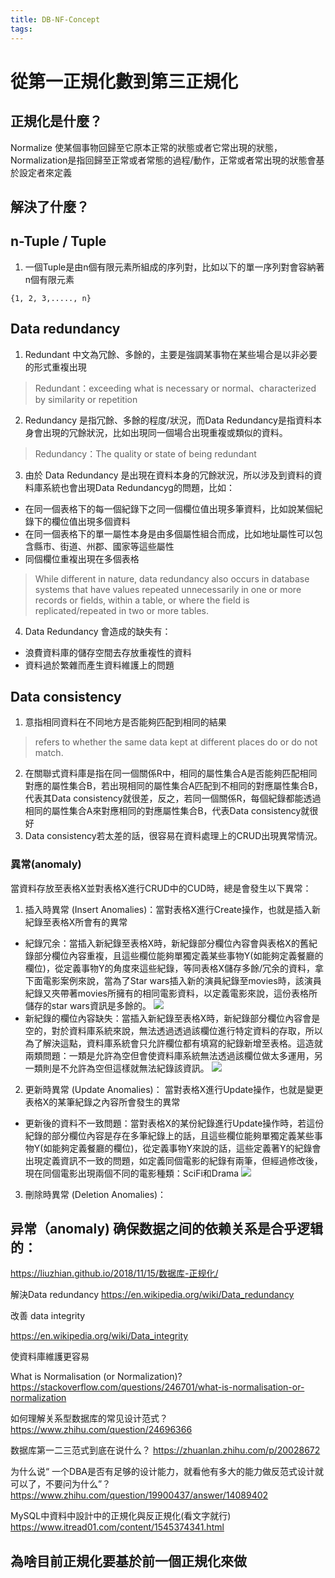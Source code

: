 ```yaml
---
title: DB-NF-Concept
tags:
---
```


# 從第一正規化數到第三正規化

## 正規化是什麼？
Normalize 使某個事物回歸至它原本正常的狀態或者它常出現的狀態，Normalization是指回歸至正常或者常態的過程/動作，正常或者常出現的狀態會基於設定者來定義

## 解決了什麼？

## n-Tuple / Tuple 
1. 一個Tuple是由n個有限元素所組成的序列對，比如以下的單一序列對會容納著n個有限元素
```
{1, 2, 3,....., n}
```


## Data redundancy 
1. Redundant 中文為冗餘、多餘的，主要是強調某事物在某些場合是以非必要的形式重複出現
> Redundant：exceeding what is necessary or normal、characterized by similarity or repetition
2. Redundancy 是指冗餘、多餘的程度/狀況，而Data Redundancy是指資料本身會出現的冗餘狀況，比如出現同一個場合出現重複或類似的資料。
> Redundancy：The quality or state of being redundant
3. 由於 Data Redundancy 是出現在資料本身的冗餘狀況，所以涉及到資料的資料庫系統也會出現Data Redundancyg的問題，比如：
  - 在同一個表格下的每一個紀錄下之同一個欄位值出現多筆資料，比如說某個紀錄下的欄位值出現多個資料
  - 在同一個表格下的單一屬性本身是由多個屬性組合而成，比如地址屬性可以包含縣市、街道、州郡、國家等這些屬性
  - 同個欄位重複出現在多個表格
> While different in nature, data redundancy also occurs in database systems that have values repeated unnecessarily in one or more records or fields, within a table, or where the field is replicated/repeated in two or more tables. 
4. Data Redundancy 會造成的缺失有：
  - 浪費資料庫的儲存空間去存放重複性的資料
  - 資料過於繁雜而產生資料維護上的問題

## Data consistency
1. 意指相同資料在不同地方是否能夠匹配到相同的結果
>  refers to whether the same data kept at different places do or do not match.
2. 在關聯式資料庫是指在同一個關係R中，相同的屬性集合A是否能夠匹配相同對應的屬性集合B，若出現相同的屬性集合A匹配到不相同的對應屬性集合B，代表其Data consistency就很差，反之，若同一個關係R，每個紀錄都能透過相同的屬性集合A來對應相同的對應屬性集合B，代表Data consistency就很好
3. Data consistency若太差的話，很容易在資料處理上的CRUD出現異常情況。

### 異常(anomaly)
當資料存放至表格X並對表格X進行CRUD中的CUD時，總是會發生以下異常：
1. 插入時異常 (Insert Anomalies)：當對表格X進行Create操作，也就是插入新紀錄至表格X所會有的異常
  - 紀錄冗余：當插入新紀錄至表格X時，新紀錄部分欄位內容會與表格X的舊紀錄部分欄位內容重複，且這些欄位能夠單獨定義某些事物Y(如能夠定義餐廳的欄位)，從定義事物Y的角度來這些紀錄，等同表格X儲存多餘/冗余的資料，拿下面電影案例來說，當為了Star wars插入新的演員紀錄至movies時，該演員紀錄又夾帶著movies所擁有的相同電影資料，以定義電影來說，這份表格所儲存的star wars資訊是多餘的。
  ![](https://res.cloudinary.com/dqfxgtyoi/image/upload/v1648979225/blog/database/NF/insert-anomaly-example1_odbotx.png)
  - 新紀錄的欄位內容缺失：當插入新紀錄至表格X時，新紀錄部分欄位內容會是空的，對於資料庫系統來說，無法透過透過該欄位進行特定資料的存取，所以為了解決這點，資料庫系統會只允許欄位都有填寫的紀錄新增至表格。這造就兩類問題：一類是允許為空但會使資料庫系統無法透過該欄位做太多運用，另一類則是不允許為空但這樣就無法紀錄該資訊。
  ![](https://res.cloudinary.com/dqfxgtyoi/image/upload/v1648979225/blog/database/NF/insert-anomaly-example2_dti3qp.png)

2. 更新時異常 (Update Anomalies)： 當對表格X進行Update操作，也就是變更表格X的某筆紀錄之內容所會發生的異常
  - 更新後的資料不一致問題：當對表格X的某份紀錄進行Update操作時，若這份紀錄的部分欄位內容是存在多筆紀錄上的話，且這些欄位能夠單獨定義某些事物Y(如能夠定義餐廳的欄位)，從定義事物Y來說的話，這些定義著Y的紀錄會出現定義資訊不一致的問題，如定義同個電影的紀錄有兩筆，但經過修改後，現在同個電影出現兩個不同的電影種類：SciFi和Drama
  ![](https://res.cloudinary.com/dqfxgtyoi/image/upload/v1648980582/blog/database/NF/update-anomaly-example1_azdu1t.png)
3. 刪除時異常 (Deletion Anomalies)：



异常（anomaly)
确保数据之间的依赖关系是合乎逻辑的：
  - 
https://liuzhian.github.io/2018/11/15/数据库-正规化/


解決Data redundancy
https://en.wikipedia.org/wiki/Data_redundancy
 
改善 data integrity

https://en.wikipedia.org/wiki/Data_integrity

使資料庫維護更容易




What is Normalisation (or Normalization)?
https://stackoverflow.com/questions/246701/what-is-normalisation-or-normalization


如何理解关系型数据库的常见设计范式？
https://www.zhihu.com/question/24696366


数据库第一二三范式到底在说什么？
https://zhuanlan.zhihu.com/p/20028672

为什么说“ 一个DBA是否有足够的设计能力，就看他有多大的能力做反范式设计就可以了，不要问为什么”？
https://www.zhihu.com/question/19900437/answer/14089402

MySQL中資料中設計中的正規化與反正規化(看文字就行)
https://www.itread01.com/content/1545374341.html
## 為啥目前正規化要基於前一個正規化來做